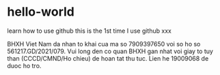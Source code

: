 # hello-world
learn how to use github
this is the 1st time I use github
xxx

BHXH Viet Nam da nhan to khai cua ma so 7909397650 voi so ho so 561217.GD/2021/079. Vui long den co quan BHXH gan nhat voi giay to tuy than (CCCD/CMND/Ho chieu) de hoan tat thu tuc. Lien he 19009068 de duoc ho tro.

